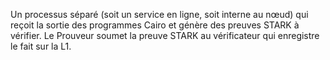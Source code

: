 Un processus séparé (soit un service en ligne, soit interne au nœud) qui reçoit la sortie des programmes Cairo et génère des preuves STARK à vérifier. Le Prouveur soumet la preuve STARK au vérificateur qui enregistre le fait sur la L1.